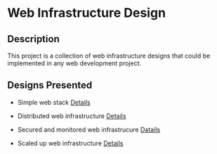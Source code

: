 # Web Infrastructure Design

## Description
This project is a collection of web infrastructure designs that could be implemented in any web development project.

## Designs Presented

- Simple web stack [Details](https://github.com/austynomilan/alx-system_engineering-devops/blob/master/0x09-web_infrastructure_design/0-simple_web_stack.md)

- Distributed web infrastructure [Details]()

- Secured and monitored web infrastrucure [Datails](https://github.com/austynomilan/alx-system_engineering-devops/blob/master/0x09-web_infrastructure_design/2-secured_and_monitored_web_infrastructure.md)

- Scaled up web infrastructure [Details]()
